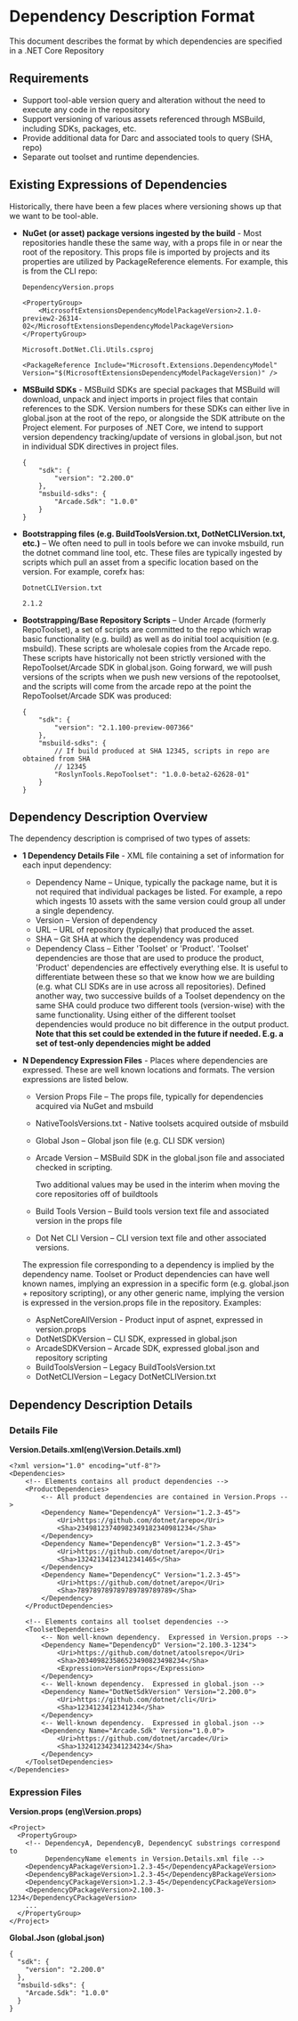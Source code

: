 # Dependency Description Format

This document describes the format by which dependencies are specified in a .NET Core Repository

## Requirements
- Support tool-able version query and alteration without the need to execute any code in the repository
- Support versioning of various assets referenced through MSBuild, including SDKs, packages, etc.
- Provide additional data for Darc and associated tools to query (SHA, repo)
- Separate out toolset and runtime dependencies.

## Existing Expressions of Dependencies
Historically, there have been a few places where versioning shows up that we want to be tool-able.
- **NuGet (or asset) package versions ingested by the build** - Most repositories handle these the same way, with a props file in or near the root of the repository. This props file is imported by projects and its properties are utilized by PackageReference elements. For example, this is from the CLI repo:

    ```
    DependencyVersion.props

    <PropertyGroup>
        <MicrosoftExtensionsDependencyModelPackageVersion>2.1.0-preview2-26314-02</MicrosoftExtensionsDependencyModelPackageVersion>
    </PropertyGroup>
    ```
    ```
    Microsoft.DotNet.Cli.Utils.csproj

    <PackageReference Include="Microsoft.Extensions.DependencyModel" Version="$(MicrosoftExtensionsDependencyModelPackageVersion)" />
    ```

- **MSBuild SDKs** - MSBuild SDKs are special packages that MSBuild will download, unpack and inject imports in project files that contain references to the SDK.  Version numbers for these SDKs can either live in global.json at the root of the repo, or alongside the SDK attribute on the Project element.  For purposes of .NET Core, we intend to support version dependency tracking/update of versions in global.json, but not in individual SDK directives in project files.

    ```
    {
        "sdk": {
            "version": "2.200.0"
        },
        "msbuild-sdks": {
            "Arcade.Sdk": "1.0.0"
        }
    }
    ```

- **Bootstrapping files (e.g. BuildToolsVersion.txt, DotNetCLIVersion.txt, etc.)** – We often need to pull in tools before we can invoke msbuild, run the dotnet command line tool, etc.  These files are typically ingested by scripts which pull an asset from a specific location based on the version.  For example, corefx has:

    ```
    DotnetCLIVersion.txt

    2.1.2
    ```

- **Bootstrapping/Base Repository Scripts** – Under Arcade (formerly RepoToolset), a set of scripts are committed to the repo which wrap basic functionality (e.g. build) as well as do initial tool acquisition (e.g. msbuild).  These scripts are wholesale copies from the Arcade repo.  These scripts have historically not been strictly versioned with the RepoToolset/Arcade SDK in global.json.  Going forward, we will push versions of the scripts when we push new versions of the repotoolset, and the scripts will come from the arcade repo at the point the RepoToolset/Arcade SDK was produced:

    ```
    {
        "sdk": {
            "version": "2.1.100-preview-007366"
        },
        "msbuild-sdks": {
            // If build produced at SHA 12345, scripts in repo are obtained from SHA
            // 12345
            "RoslynTools.RepoToolset": "1.0.0-beta2-62628-01"
        }
    }
    ```
## Dependency Description Overview
The dependency description is comprised of two types of assets:
- **1 Dependency Details File** - XML file containing a set of information for each input dependency:
  - Dependency Name – Unique, typically the package name, but it is not required that individual packages be listed.  For example, a repo which ingests 10 assets with the same version could group all under a single dependency.
  - Version – Version of dependency
  - URL – URL of repository (typically) that produced the asset.
  - SHA – Git SHA at which the dependency was produced
  - Dependency Class – Either 'Toolset' or 'Product'.  'Toolset' dependencies are those that are used to produce the product, 'Product' dependencies are effectively everything else.  It is useful to differentiate between these so that we know how we are building (e.g. what CLI SDKs are in use across all repositories).  Defined another way, two successive builds of a Toolset dependency on the same SHA could produce two different tools (version-wise) with the same functionality.  Using either of the different toolset dependencies would produce no bit difference in the output product. **Note that this set could be extended in the future if needed.  E.g. a set of test-only dependencies might be added**
- **N Dependency Expression Files** - Places where dependencies are expressed.  These are well known locations and formats.  The version expressions are listed below.
  - Version Props File – The props file, typically for dependencies acquired via NuGet and msbuild
  - NativeToolsVersions.txt - Native toolsets acquired outside of msbuild
  - Global Json – Global json file (e.g. CLI SDK version)
  - Arcade Version – MSBuild SDK in the global.json file and associated checked in scripting.

    Two additional values may be used in the interim when moving the core repositories off of buildtools
  - Build Tools Version – Build tools version text file and associated version in the props file
  - Dot Net CLI Version – CLI version text file and other associated versions.

  The expression file corresponding to a dependency is implied by the dependency name.  Toolset or Product dependencies can have well known names, implying an expression in a specific form (e.g. global.json + repository scripting), or any other generic name, implying the version is expressed in the version.props file in the repository.  Examples:
    - AspNetCoreAllVersion - Product input of aspnet, expressed in version.props
    - DotNetSDKVersion – CLI SDK, expressed in global.json
    - ArcadeSDKVersion – Arcade SDK, expressed global.json and repository scripting
    - BuildToolsVersion – Legacy BuildToolsVersion.txt
    - DotNetCLIVersion – Legacy DotNetCLIVersion.txt

## Dependency Description Details
### Details File

**Version.Details.xml(eng\Version.Details.xml)**
```
<?xml version="1.0" encoding="utf-8"?>
<Dependencies>
    <!-- Elements contains all product dependencies -->
    <ProductDependencies>
        <-- All product dependencies are contained in Version.Props -->
        <Dependency Name="DependencyA" Version="1.2.3-45">
            <Uri>https://github.com/dotnet/arepo</Uri>
            <Sha>23498123740982349182340981234</Sha>
        </Dependency>
        <Dependency Name="DependencyB" Version="1.2.3-45">
            <Uri>https://github.com/dotnet/arepo</Uri>
            <Sha>13242134123412341465</Sha>
        </Dependency>
        <Dependency Name="DependencyC" Version="1.2.3-45">
            <Uri>https://github.com/dotnet/arepo</Uri>
            <Sha>789789789789789789789789</Sha>
        </Dependency>
    </ProductDependencies>

    <!-- Elements contains all toolset dependencies -->
    <ToolsetDependencies>
        <-- Non well-known dependency.  Expressed in Version.props -->
        <Dependency Name="DependencyD" Version="2.100.3-1234">
            <Uri>https://github.com/dotnet/atoolsrepo</Uri>
            <Sha>203409823586523490823498234</Sha>
            <Expression>VersionProps</Expression>
        </Dependency>
        <-- Well-known dependency.  Expressed in global.json -->
        <Dependency Name="DotNetSdkVersion" Version="2.200.0">
            <Uri>https://github.com/dotnet/cli</Uri>
            <Sha>1234123412341234</Sha>
        </Dependency>
        <-- Well-known dependency.  Expressed in global.json -->
        <Dependency Name="Arcade.Sdk" Version="1.0.0">
            <Uri>https://github.com/dotnet/arcade</Uri>
            <Sha>132412342341234234</Sha>
        </Dependency>
    </ToolsetDependencies>
</Dependencies>
```

### Expression Files
**Version.props (eng\Version.props)**
```
<Project>
  <PropertyGroup>
    <!-- DependencyA, DependencyB, DependencyC substrings correspond to
         DependencyName elements in Version.Details.xml file -->
    <DependencyAPackageVersion>1.2.3-45</DependencyAPackageVersion>
    <DependencyBPackageVersion>1.2.3-45</DependencyBPackageVersion>
    <DependencyCPackageVersion>1.2.3-45</DependencyCPackageVersion>
    <DependencyDPackageVersion>2.100.3-1234</DependencyCPackageVersion>
    ...
  </PropertyGroup>
</Project>
```

**Global.Json (global.json)**
```
{
  "sdk": {
    "version": "2.200.0"
  },
  "msbuild-sdks": {
    "Arcade.Sdk": "1.0.0"
  }
}
```
